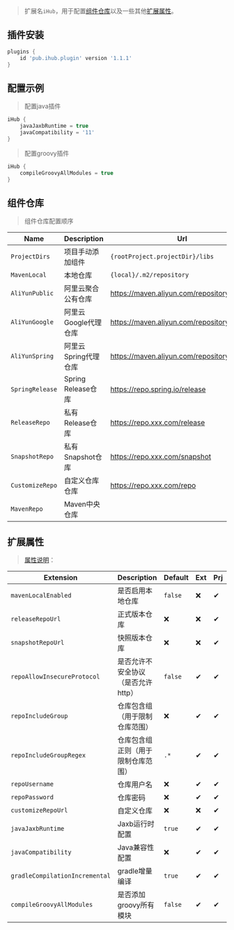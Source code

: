 > 扩展名`iHub`，用于配置[组件仓库](/iHub?id=组件仓库)以及一些其他[扩展属性](/iHub?id=扩展属性)。

## 插件安装

```groovy
plugins {
    id 'pub.ihub.plugin' version '1.1.1'
}
```

## 配置示例

> 配置java插件

```groovy
iHub {
    javaJaxbRuntime = true
    javaCompatibility = '11'
}
```

> 配置groovy插件

```groovy
iHub {
    compileGroovyAllModules = true
}
```

## 组件仓库

> 组件仓库配置顺序

| Name | Description | Url |
| ---- | ----------- | --- |
| `ProjectDirs` | 项目手动添加组件 | `{rootProject.projectDir}/libs` |
| `MavenLocal` | 本地仓库 | `{local}/.m2/repository` |
| `AliYunPublic` | 阿里云聚合公有仓库 | https://maven.aliyun.com/repository/public |
| `AliYunGoogle` | 阿里云Google代理仓库 | https://maven.aliyun.com/repository/google |
| `AliYunSpring` | 阿里云Spring代理仓库 | https://maven.aliyun.com/repository/spring |
| `SpringRelease` | Spring Release仓库 | https://repo.spring.io/release |
| `ReleaseRepo` | 私有Release仓库 | https://repo.xxx.com/release |
| `SnapshotRepo` | 私有Snapshot仓库 | https://repo.xxx.com/snapshot |
| `CustomizeRepo` | 自定义仓库仓库 | https://repo.xxx.com/repo |
| `MavenRepo` | Maven中央仓库 |  |

## 扩展属性

> [属性说明](/explanation?id=属性配置说明)：

| Extension | Description | Default | Ext | Prj | Sys | Env |
| --------- | ----------- | ------- | --- | ------- | ------ | --- |
| `mavenLocalEnabled` | 是否启用本地仓库 | `false` | ❌ | ✔ | ❌ | ❌ |
| `releaseRepoUrl` | 正式版本仓库 | ❌ | ❌ | ✔ | ❌ | ❌ |
| `snapshotRepoUrl` | 快照版本仓库 | ❌ | ❌ | ✔ | ❌ | ❌ |
| `repoAllowInsecureProtocol` | 是否允许不安全协议（是否允许http） | `false` | ✔ | ✔ | ❌ | ❌ |
| `repoIncludeGroup` | 仓库包含组（用于限制仓库范围） | ❌ | ✔ | ✔ | ❌ | ❌ |
| `repoIncludeGroupRegex` | 仓库包含组正则（用于限制仓库范围） | `.*` | ✔ | ✔ | ❌ | ❌ |
| `repoUsername` | 仓库用户名 | ❌ | ✔ | ✔ | ✔ | ✔ |
| `repoPassword` | 仓库密码 | ❌ | ✔ | ✔ | ✔ | ✔ |
| `customizeRepoUrl` | 自定义仓库 | ❌ | ❌ | ✔ | ❌ | ❌ |
| `javaJaxbRuntime` | Jaxb运行时配置 | `true` | ✔ | ✔ | ✔ | ❌ |
| `javaCompatibility` | Java兼容性配置 | ❌ | ✔ | ✔ | ✔ | ❌ |
| `gradleCompilationIncremental` | gradle增量编译 | `true` | ✔ | ✔ | ✔ | ❌ |
| `compileGroovyAllModules` | 是否添加groovy所有模块 | `false` | ✔ | ✔ | ❌ | ❌ |